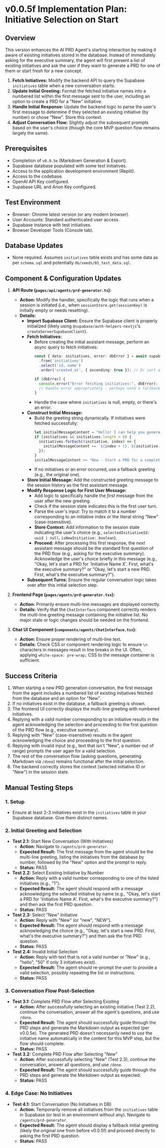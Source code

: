 # v0.0.5f Implementation Plan: Initiative Selection on Start

## Overview

This version enhances the AI PRD Agent's starting interaction by making it aware of existing initiatives stored in the database. Instead of immediately asking for the executive summary, the agent will first present a list of existing initiatives and ask the user if they want to generate a PRD for one of them or start fresh for a new concept.

1.  **Fetch Initiatives:** Modify the backend API to query the Supabase `initiatives` table when a new conversation starts.
2.  **Update Initial Greeting:** Format the fetched initiative names into a numbered list within the first message sent to the user, including an option to create a PRD for a "New" initiative.
3.  **Handle Initial Response:** Update the backend logic to parse the user's first message to determine if they selected an existing initiative (by number) or chose "New". Store this context.
4.  **Adjust Conversation Flow:** Slightly adjust the subsequent prompts based on the user's choice (though the core MVP question flow remains largely the same).

## Prerequisites

-   Completion of `v0.0.5e` (Markdown Generation & Export).
-   Supabase database populated with some test initiatives.
-   Access to the application development environment (Replit).
-   Access to the codebase.
-   OpenAI API Key configured.
-   Supabase URL and Anon Key configured.

## Test Environment

-   Browser: Chrome latest version (or any modern browser).
-   User Accounts: Standard authenticated user access.
-   Supabase instance with test initiatives.
-   Browser Developer Tools (Console tab).

## Database Updates

-   None required. Assumes `initiatives` table exists and has some data as per `schema.sql` and potentially `db/seeds/01_test_data.sql`.

## Component & Configuration Updates

1.  **API Route (`pages/api/agents/prd-generator.ts`):**
    *   **Action:** Modify the handler, specifically the logic that runs when a session is initiated (i.e., when `sessionStore.get(sessionKey)` is initially empty or needs resetting).
    *   **Details:**
        *   **Import Supabase Client:** Ensure the Supabase client is properly initialized (likely using `@supabase/auth-helpers-nextjs`'s `createServerSupabaseClient`).
        *   **Fetch Initiatives:**
            *   Before creating the initial assistant message, perform an async query to fetch initiatives:
                ```typescript
                const { data: initiatives, error: dbError } = await supabase
                  .from('initiatives')
                  .select('id, name')
                  .order('created_at', { ascending: true }); // Or sort as desired

                if (dbError) {
                  console.error("Error fetching initiatives:", dbError);
                  // Handle error appropriately - perhaps send a fallback greeting
                }
                ```
            *   Handle the case where `initiatives` is null, empty, or there's an error.
        *   **Construct Initial Message:**
            *   Build the greeting string dynamically. If initiatives were fetched successfully:
                ```typescript
                let initialMessageContent = "Hello! I can help you generate a Product Requirements Document (PRD).\n\nWould you like to generate a PRD for an existing initiative or a new one?\n\n";
                if (initiatives && initiatives.length > 0) {
                  initiatives.forEach((initiative, index) => {
                    initialMessageContent += `${index + 1}. ${initiative.name}\n`;
                  });
                }
                initialMessageContent += "New - Start a PRD for a completely new initiative.\n\nPlease reply with the number of the initiative or the word \"New\".";
                ```
            *   If no initiatives or an error occurred, use a fallback greeting (e.g., the original one).
        *   **Store Initial Message:** Add the constructed greeting message to the session history as the first assistant message.
        *   **Modify Response Logic for First User Message:**
            *   Add logic to specifically handle the *first* message from the user after the new greeting.
            *   Check if the session state indicates this is the first user turn.
            *   Parse the user's input: Try to match it to a number corresponding to an initiative index or the literal string "New" (case-insensitive).
            *   **Store Context:** Add information to the session state indicating the user's choice (e.g., `selectedInitiativeId: uuid | null`, `isNewInitiative: boolean`).
            *   **Proceed:** After processing this first response, the *next* assistant message should be the standard first question of the PRD flow (e.g., asking for the executive summary). Acknowledge the user's choice briefly in this message (e.g., "Okay, let's start a PRD for 'Initiative Name X'. First, what's the executive summary?" or "Okay, let's start a new PRD. First, what's the executive summary?").
        *   **Subsequent Turns:** Ensure the regular conversation logic takes over after this initial selection step.

2.  **Frontend Page (`pages/agents/prd-generator.tsx`):**
    *   **Action:** Primarily ensure multi-line messages are displayed correctly.
    *   **Details:** Verify that the `ChatInterface` component correctly renders the multi-line greeting message containing the initiative list. No major state or logic changes should be needed on the frontend.

3.  **Chat UI Component (`components/agents/ChatInterface.tsx`):**
    *   **Action:** Ensure proper rendering of multi-line text.
    *   **Details:** Check CSS or component rendering logic to ensure `\n` characters in messages result in line breaks in the UI. Often, applying `white-space: pre-wrap;` CSS to the message container is sufficient.

## Success Criteria

1.  When starting a new PRD generation conversation, the first message from the agent includes a numbered list of existing initiatives fetched from the database and an option for "New".
2.  If no initiatives exist in the database, a fallback greeting is shown.
3.  The frontend UI correctly displays the multi-line greeting with numbered initiatives.
4.  Replying with a valid number corresponding to an initiative results in the agent acknowledging the selection and proceeding to the first question of the PRD flow (e.g., executive summary).
5.  Replying with "New" (case-insensitive) results in the agent acknowledging the choice and proceeding to the first question.
6.  Replying with invalid input (e.g., text that isn't "New", a number out of range) prompts the user again for a valid selection.
7.  The rest of the conversation flow (asking questions, generating Markdown via `/done`) remains functional after the initial selection.
8.  The backend correctly stores the context (selected initiative ID or "New") in the session state.

## Manual Testing Steps

### 1. Setup
-   Ensure at least 2-3 initiatives exist in the `initiatives` table in your Supabase database. Give them distinct names.

### 2. Initial Greeting and Selection
-   **Test 2.1:** Start New Conversation (With Initiatives)
    -   **Action:** Navigate to `/agents/prd-generator`.
    -   **Expected Result:** The first message from the agent should be the multi-line greeting, listing the initiatives from the database by number, followed by the "New" option and the prompt to reply.
    -   **Status:** PASS
-   **Test 2.2:** Select Existing Initiative by Number
    -   **Action:** Reply with a valid number corresponding to one of the listed initiatives (e.g., "1").
    -   **Expected Result:** The agent should respond with a message acknowledging the selected initiative by name (e.g., "Okay, let's start a PRD for 'Initiative Name A'. First, what's the executive summary?") and then ask the first PRD question.
    -   **Status:** PASS
-   **Test 2.3:** Select "New" Initiative
    -   **Action:** Reply with "New" (or "new", "NEW").
    -   **Expected Result:** The agent should respond with a message acknowledging the choice (e.g., "Okay, let's start a new PRD. First, what's the executive summary?") and then ask the first PRD question.
    -   **Status:** PASS
-   **Test 2.4:** Invalid Initial Selection
    -   **Action:** Reply with text that is not a valid number or "New" (e.g., "hello", "50" if only 3 initiatives exist).
    -   **Expected Result:** The agent should re-prompt the user to provide a valid selection, possibly repeating the list or instructions.
    -   **Status:** PASS

### 3. Conversation Flow Post-Selection
-   **Test 3.1:** Complete PRD Flow after Selecting Existing
    -   **Action:** After successfully selecting an existing initiative (Test 2.2), continue the conversation, answer all the agent's questions, and use `/done`.
    -   **Expected Result:** The agent should successfully guide through the PRD steps and generate the Markdown output as expected (per v0.0.5e). The generated PRD doesn't necessarily need to *use* the initiative name automatically in the content for this MVP step, but the flow should complete.
    -   **Status:** PASS
-   **Test 3.2:** Complete PRD Flow after Selecting "New"
    -   **Action:** After successfully selecting "New" (Test 2.3), continue the conversation, answer all questions, and use `/done`.
    -   **Expected Result:** The agent should successfully guide through the PRD steps and generate the Markdown output as expected.
    -   **Status:** PASS

### 4. Edge Case: No Initiatives
-   **Test 4.1:** Start Conversation (No Initiatives in DB)
    -   **Action:** Temporarily remove all initiatives from the `initiatives` table in Supabase (or test in an environment without any). Navigate to `/agents/prd-generator`.
    -   **Expected Result:** The agent should display a fallback initial greeting (likely the original one from before v0.0.5f) and proceed directly to asking the first PRD question.
    -   **Status:** PASS 